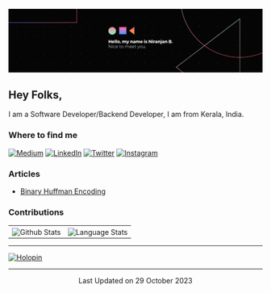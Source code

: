 [![Header](images/header.jpeg "Header")](https://github.com/niranjanneeru)


## Hey Folks,

I am a Software Developer/Backend Developer, I am from Kerala, India.


### Where to find me
<p>
<a href="https://medium.com/@niranjannb7777" target="_blank"><img alt="Medium" src="https://img.shields.io/badge/medium-%2312100E.svg?&style=for-the-badge&logo=medium&logoColor=white&bg_color=AARRGGBB"/></a>    <a href="https://www.linkedin.com/in/niranjanneeru/" target="_blank"><img alt="LinkedIn" src="https://img.shields.io/badge/linkedin-%230077B5.svg?&style=for-the-badge&logo=linkedin&logoColor=white&bg_color=AARRGGBB"/></a>    <a href="https://twitter.com/niranjan_neerub" target="_blank"><img alt="Twitter" src="https://img.shields.io/badge/Twitter-%231DA1F2.svg?style=for-the-badge&logo=Twitter&logoColor=white&bg_color=AARRGGBB"/></a>    <a href="https://www.instagram.com/niranjan_neeru_b" target="_blank"><img alt="Instagram" src="https://img.shields.io/badge/Instagram-E4405F?style=for-the-badge&logo=instagram&logoColor=white"/></a>    
</p>

### Articles

<ul>
<li><a href="https://medium.com/@niranjannb7777/binary-huffman-encoding-91b1884edc05?source=rss-7fc07edd0058------2" target="_blank">Binary Huffman Encoding</a></li>
</ul>

### Contributions


|||
| ------------- | ------------- |
|<img align="center" alt="Github Stats" src="https://github-readme-stats.vercel.app/api?username=niranjanneeru&show_icons=true&include_all_commits=true&theme=radical&cache_seconds=86400">  |  <img align="center" alt="Language Stats" src="https://github-readme-stats.vercel.app/api/top-langs/?username=niranjanneeru&layout=compact&theme=radical&cache_seconds=86400"> |

___

[![Holopin](https://holopin.me/niranjanneeru)](https://holopin.io/@niranjanneeru)

___

<p align="center">
Last Updated on 29 October 2023
</p>
